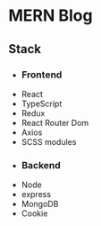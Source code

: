 <h1>MERN Blog</h1>

<h2>Stack</h2>

<ul>
  <li><h3>Frontend</h3></li>
  <li>React</li>
  <li>TypeScript</li>
  <li>Redux</li>
  <li>React Router Dom</li>
  <li>Axios</li>
  <li>SCSS modules</li>
  
  <li><h3>Backend</h3></li>
  <li>Node</li>
  <li>express</li>
  <li>MongoDB</li>
  <li>Cookie</li>
</ul>
